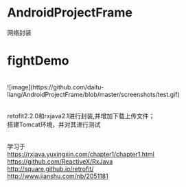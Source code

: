 # AndroidProjectFrame
网络封装
# fightDemo
<br>
![image](https://github.com/daitu-liang/AndroidProjectFrame/blob/master/screenshots/test.gif)

<br>retofit2.2.0和rxjava2.1进行封装,并增加下载上传文件；
<br>搭建Tomcat环境，并对其进行测试



<br>学习于
<br>https://rxjava.yuxingxin.com/chapter1/chapter1.html
<br>https://github.com/ReactiveX/RxJava 
<br>http://square.github.io/retrofit/ 
<br>http://www.jianshu.com/nb/2051181
